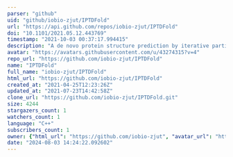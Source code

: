 ```yaml
---
parser: "github"
uid: "github/iobio-zjut/IPTDFold"
url: "https://api.github.com/repos/iobio-zjut/IPTDFold"
doi: "10.1101/2021.05.12.443769"
timestamp: "2021-10-03 00:37:17.994415"
description: "A de novo protein structure prediction by iterative partition sampling, topology adjustment, and residue-level distance deviation optimization"
avatar: "https://avatars.githubusercontent.com/u/43274315?v=4"
repo_url: "https://github.com/iobio-zjut/IPTDFold"
name: "IPTDFold"
full_name: "iobio-zjut/IPTDFold"
html_url: "https://github.com/iobio-zjut/IPTDFold"
created_at: "2021-04-25T12:23:26Z"
updated_at: "2021-07-23T14:42:58Z"
clone_url: "https://github.com/iobio-zjut/IPTDFold.git"
size: 4244
stargazers_count: 1
watchers_count: 1
language: "C++"
subscribers_count: 1
owner: {"html_url": "https://github.com/iobio-zjut", "avatar_url": "https://avatars.githubusercontent.com/u/43274315?v=4", "login": "iobio-zjut", "type": "User"}
date: "2024-08-03 14:24:22.092602"
---
```

